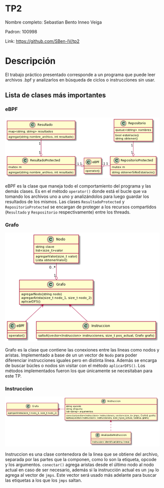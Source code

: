 # TP2

Nombre completo: Sebastian Bento Inneo Veiga

Padron: 100998

Link: https://github.com/SBen-IV/tp2

# Descripción

El trabajo práctico presentado corresponde a un programa que puede leer archivos .bpf y analizarlos en búsqueda de ciclos o instrucciones sin usar.

## Lista de clases más importantes

### eBPF

![eBPF class](diagramas/eBPF_class.png)

eBPF es la clase que maneja todo el comportamiento del programa y las demás clases. Es en el método `operator()` donde está el bucle que va tomando los archivos uno a uno y analizándolos para luego guardar los resultados de los mismos. Las clases `ResultadoProtected` y `RepositorioProtected` se encargan de proteger a los recursos compartidos (`Resultado` y `Respositorio` respectivamente) entre los threads.

### Grafo

![Grafo class](diagramas/Grafo_class.png)

Grafo es la clase que contiene las conexiones entre las lineas como nodos y aristas. Implementado a base de un un vector de `Nodo` para poder diferenciar instrucciones iguales pero en distinta línea. Además se encarga de buscar búcles o nodos sin visitar con el método `aplicarDFS()`. Los métodos implementados fueron los que únicamente se necesitaban para este TP.

### Instruccion

![Instruccion class](diagramas/Instruccion_class.png)

Instruccion es una clase contenedora de la linea que se obtiene del archivo,  separada por las partes que la componen, como lo son la etiqueta, opcode y los argumentos. `conectar()` agrega aristas desde el último nodo al nodo actual en caso de ser necesario, además si la instrucción actual es un `jmp` lo agrega al vector de `jmps`. Este vector será usado más adelante para buscar las etiquetas a los que los `jmps` saltan.